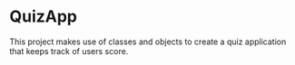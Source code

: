 # QuizApp
This project makes use of classes and objects to create a quiz application that keeps track of users score.
